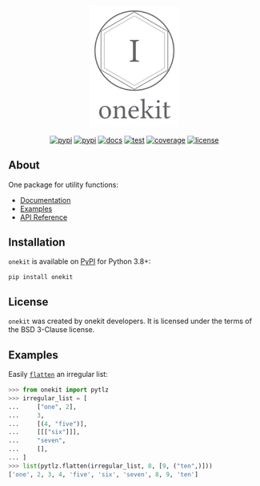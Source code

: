 <p align="center">
<img src="https://raw.githubusercontent.com/estripling/onekit/main/docs/source/_static/onekitlogo.png" width="180" alt="onekit logo.">
</p>

<p align="center">
<a href="https://github.com/estripling/onekit"><img alt="pypi" src="https://img.shields.io/badge/github-code-blue"></a>
<a href="https://pypi.org/project/onekit"><img alt="pypi" src="https://img.shields.io/pypi/v/onekit"></a>
<a href="https://readthedocs.org/projects/onekit/?badge=latest"><img alt="docs" src="https://readthedocs.org/projects/onekit/badge/?version=latest"></a>
<a href="https://github.com/estripling/onekit/actions/workflows/test.yml"><img alt="test" src="https://github.com/estripling/onekit/actions/workflows/test.yml/badge.svg?branch=main"></a>
<a href="https://codecov.io/gh/estripling/onekit"><img alt="coverage" src="https://codecov.io/github/estripling/onekit/coverage.svg?branch=main"></a>
<a href="https://github.com/estripling/onekit/blob/main/LICENSE"><img alt="license" src="https://img.shields.io/pypi/l/onekit"></a>
</p>

## About

One package for utility functions:

- [Documentation](https://onekit.readthedocs.io/en/stable/index.html)
- [Examples](https://onekit.readthedocs.io/en/stable/example.html)
- [API Reference](https://onekit.readthedocs.io/en/stable/autoapi/index.html)

## Installation

`onekit` is available on [PyPI](https://pypi.org/project/onekit/) for Python 3.8+:

```console
pip install onekit
```

## License

`onekit` was created by onekit developers.
It is licensed under the terms of the BSD 3-Clause license.

## Examples

Easily [`flatten`](https://onekit.readthedocs.io/en/stable/autoapi/onekit/pytlz/index.html#onekit.pytlz.flatten) an irregular list:

```python
>>> from onekit import pytlz
>>> irregular_list = [
...     ["one", 2],
...     3,
...     [(4, "five")],
...     [[["six"]]],
...     "seven",
...     [],
... ]
>>> list(pytlz.flatten(irregular_list, 8, [9, ("ten",)]))
['one', 2, 3, 4, 'five', 'six', 'seven', 8, 9, 'ten']
```
